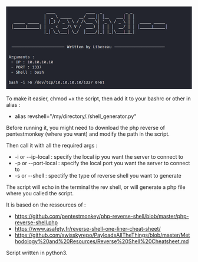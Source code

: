 ![alt text](https://github.com/Libereau/Revshell_generator/blob/main/capture_revshell.PNG)

To make it easier, chmod +x the script, then add it to your bashrc or other in alias : 
- alias revshell="/my/directory/./shell_generator.py"

Before running it, you might need to download the php reverse of pentestmonkey (where you want) and modify the path in the script.

Then call it with all the required args : 
- -i or --ip-local : specify the local ip you want the server to connect to
- -p or --port-local : specify the local port you want the server to connect to
- -s or --shell : spectify the type of reverse shell you want to generate

The script will echo in the terminal the rev shell, or will generate a php file where you called the script. 

It is based on the ressources of : 
- https://github.com/pentestmonkey/php-reverse-shell/blob/master/php-reverse-shell.php
- https://www.asafety.fr/reverse-shell-one-liner-cheat-sheet/
- https://github.com/swisskyrepo/PayloadsAllTheThings/blob/master/Methodology%20and%20Resources/Reverse%20Shell%20Cheatsheet.md

Script written in python3.
